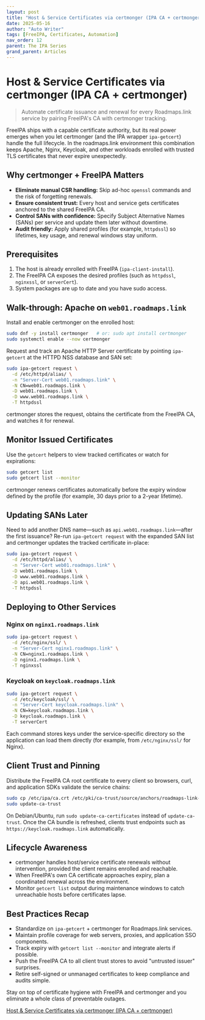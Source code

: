 ```yaml
---
layout: post
title: "Host & Service Certificates via certmonger (IPA CA + certmonger)"
date: 2025-05-16
author: "Auto Writer"
tags: [FreeIPA, Certificates, Automation]
nav_order: 12
parent: The IPA Series
grand_parent: Articles
---
```


# Host & Service Certificates via certmonger (IPA CA + certmonger)

> Automate certificate issuance and renewal for every Roadmaps.link service by pairing FreeIPA's CA with certmonger tracking.

FreeIPA ships with a capable certificate authority, but its real power emerges when you let certmonger (and the IPA wrapper `ipa-getcert`) handle the full lifecycle. In the roadmaps.link environment this combination keeps Apache, Nginx, Keycloak, and other workloads enrolled with trusted TLS certificates that never expire unexpectedly.

## Why certmonger + FreeIPA Matters

- **Eliminate manual CSR handling:** Skip ad-hoc `openssl` commands and the risk of forgetting renewals.
- **Ensure consistent trust:** Every host and service gets certificates anchored to the shared FreeIPA CA.
- **Control SANs with confidence:** Specify Subject Alternative Names (SANs) per service and update them later without downtime.
- **Audit friendly:** Apply shared profiles (for example, `httpdssl`) so lifetimes, key usage, and renewal windows stay uniform.

## Prerequisites

1. The host is already enrolled with FreeIPA (`ipa-client-install`).
2. The FreeIPA CA exposes the desired profiles (such as `httpdssl`, `nginxssl`, or `serverCert`).
3. System packages are up to date and you have sudo access.

## Walk-through: Apache on `web01.roadmaps.link`

Install and enable certmonger on the enrolled host:

```bash
sudo dnf -y install certmonger   # or: sudo apt install certmonger
sudo systemctl enable --now certmonger
```

Request and track an Apache HTTP Server certificate by pointing `ipa-getcert` at the HTTPD NSS database and SAN set:

```bash
sudo ipa-getcert request \
  -d /etc/httpd/alias/ \
  -n "Server-Cert web01.roadmaps.link" \
  -N CN=web01.roadmaps.link \
  -D web01.roadmaps.link \
  -D www.web01.roadmaps.link \
  -T httpdssl
```

certmonger stores the request, obtains the certificate from the FreeIPA CA, and watches it for renewal.

## Monitor Issued Certificates

Use the `getcert` helpers to view tracked certificates or watch for expirations:

```bash
sudo getcert list
sudo getcert list --monitor
```

certmonger renews certificates automatically before the expiry window defined by the profile (for example, 30 days prior to a 2-year lifetime).

## Updating SANs Later

Need to add another DNS name—such as `api.web01.roadmaps.link`—after the first issuance? Re-run `ipa-getcert request` with the expanded SAN list and certmonger updates the tracked certificate in-place:

```bash
sudo ipa-getcert request \
  -d /etc/httpd/alias/ \
  -n "Server-Cert web01.roadmaps.link" \
  -D web01.roadmaps.link \
  -D www.web01.roadmaps.link \
  -D api.web01.roadmaps.link \
  -T httpdssl
```

## Deploying to Other Services

### Nginx on `nginx1.roadmaps.link`

```bash
sudo ipa-getcert request \
  -d /etc/nginx/ssl/ \
  -n "Server-Cert nginx1.roadmaps.link" \
  -N CN=nginx1.roadmaps.link \
  -D nginx1.roadmaps.link \
  -T nginxssl
```

### Keycloak on `keycloak.roadmaps.link`

```bash
sudo ipa-getcert request \
  -d /etc/keycloak/ssl/ \
  -n "Server-Cert keycloak.roadmaps.link" \
  -N CN=keycloak.roadmaps.link \
  -D keycloak.roadmaps.link \
  -T serverCert
```

Each command stores keys under the service-specific directory so the application can load them directly (for example, from `/etc/nginx/ssl/` for Nginx).

## Client Trust and Pinning

Distribute the FreeIPA CA root certificate to every client so browsers, curl, and application SDKs validate the service chains:

```bash
sudo cp /etc/ipa/ca.crt /etc/pki/ca-trust/source/anchors/roadmaps-link-ca.crt
sudo update-ca-trust
```

On Debian/Ubuntu, run `sudo update-ca-certificates` instead of `update-ca-trust`. Once the CA bundle is refreshed, clients trust endpoints such as `https://keycloak.roadmaps.link` automatically.

## Lifecycle Awareness

- certmonger handles host/service certificate renewals without intervention, provided the client remains enrolled and reachable.
- When FreeIPA's own CA certificate approaches expiry, plan a coordinated renewal across the environment.
- Monitor `getcert list` output during maintenance windows to catch unreachable hosts before certificates lapse.

## Best Practices Recap

- Standardize on `ipa-getcert` + certmonger for Roadmaps.link services.
- Maintain profile coverage for web servers, proxies, and application SSO components.
- Track expiry with `getcert list --monitor` and integrate alerts if possible.
- Push the FreeIPA CA to all client trust stores to avoid "untrusted issuer" surprises.
- Retire self-signed or unmanaged certificates to keep compliance and audits simple.

Stay on top of certificate hygiene with FreeIPA and certmonger and you eliminate a whole class of preventable outages.

[Host & Service Certificates via certmonger (IPA CA + certmonger)](./2025-05-16-host-service-certificates-certmonger)
